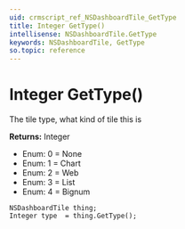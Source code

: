 ```yaml
---
uid: crmscript_ref_NSDashboardTile_GetType
title: Integer GetType()
intellisense: NSDashboardTile.GetType
keywords: NSDashboardTile, GetType
so.topic: reference
---
```


# Integer GetType()

The tile type, what kind of tile this is

**Returns:** Integer

* Enum: 0 = None
* Enum: 1 = Chart
* Enum: 2 = Web
* Enum: 3 = List
* Enum: 4 = Bignum

```crmscript
NSDashboardTile thing;
Integer type  = thing.GetType();
```

